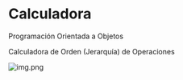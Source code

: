 # Calculadora
Programación Orientada a Objetos

Calculadora de Orden (Jerarquía) de Operaciones

![img.png](images/img.png)
